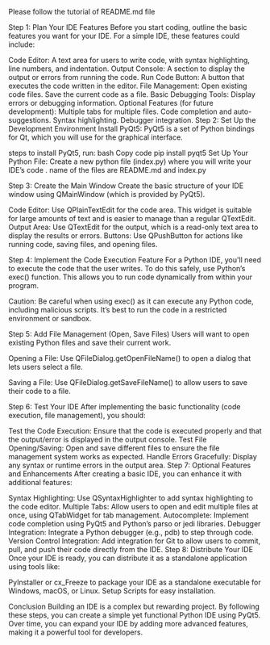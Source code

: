 Please follow the tutorial of README.md file

Step 1: Plan Your IDE Features
Before you start coding, outline the basic features you want for your IDE. For a simple IDE, these features could include:

Code Editor: A text area for users to write code, with syntax highlighting, line numbers, and indentation.
Output Console: A section to display the output or errors from running the code.
Run Code Button: A button that executes the code written in the editor.
File Management:
Open existing code files.
Save the current code as a file.
Basic Debugging Tools: Display errors or debugging information.
Optional Features (for future development):
Multiple tabs for multiple files.
Code completion and auto-suggestions.
Syntax highlighting.
Debugger integration.
Step 2: Set Up the Development Environment
Install PyQt5: PyQt5 is a set of Python bindings for Qt, which you will use for the graphical interface.


steps to install PyQt5, run:
bash
Copy code
pip install pyqt5
Set Up Your Python File: Create a new python file (index.py) where you will write your IDE’s code .
name of the files are README.md and index.py

Step 3: Create the Main Window
Create the basic structure of your IDE window using QMainWindow (which is provided by PyQt5).

Code Editor: Use QPlainTextEdit for the code area. This widget is suitable for large amounts of text and is easier to manage than a regular QTextEdit.
Output Area: Use QTextEdit for the output, which is a read-only text area to display the results or errors.
Buttons: Use QPushButton for actions like running code, saving files, and opening files.

Step 4: Implement the Code Execution Feature
For a Python IDE, you'll need to execute the code that the user writes. To do this safely, use Python’s exec() function. This allows you to run code dynamically from within your program.

Caution: Be careful when using exec() as it can execute any Python code, including malicious scripts. It’s best to run the code in a restricted environment or sandbox.

Step 5: Add File Management (Open, Save Files)
Users will want to open existing Python files and save their current work.

Opening a File: Use QFileDialog.getOpenFileName() to open a dialog that lets users select a file.

Saving a File: Use QFileDialog.getSaveFileName() to allow users to save their code to a file.

Step 6: Test Your IDE
After implementing the basic functionality (code execution, file management), you should:

Test the Code Execution: Ensure that the code is executed properly and that the output/error is displayed in the output console.
Test File Opening/Saving: Open and save different files to ensure the file management system works as expected.
Handle Errors Gracefully: Display any syntax or runtime errors in the output area.
Step 7: Optional Features and Enhancements
After creating a basic IDE, you can enhance it with additional features:

Syntax Highlighting: Use QSyntaxHighlighter to add syntax highlighting to the code editor.
Multiple Tabs: Allow users to open and edit multiple files at once, using QTabWidget for tab management.
Autocomplete: Implement code completion using PyQt5 and Python’s parso or jedi libraries.
Debugger Integration: Integrate a Python debugger (e.g., pdb) to step through code.
Version Control Integration: Add integration for Git to allow users to commit, pull, and push their code directly from the IDE.
Step 8: Distribute Your IDE
Once your IDE is ready, you can distribute it as a standalone application using tools like:

PyInstaller or cx_Freeze to package your IDE as a standalone executable for Windows, macOS, or Linux.
Setup Scripts for easy installation.

Conclusion
Building an IDE is a complex but rewarding project. By following these steps, you can create a simple yet functional Python IDE using PyQt5. Over time, you can expand your IDE by adding more advanced features, making it a powerful tool for developers.
